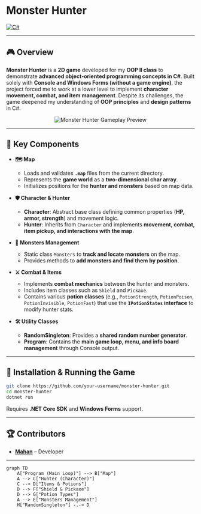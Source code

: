# Monster Hunter  

[![C#](https://img.shields.io/badge/Made%20With-C%23-239120)](https://learn.microsoft.com/en-us/dotnet/csharp/)  

---  

## 🎮 Overview  

**Monster Hunter** is a **2D game** developed for my **OOP II class** to demonstrate **advanced object-oriented programming concepts in C#**. Built solely with **Console and Windows Forms (without a game engine)**, the project forced me to work at a lower level to implement **character movement, combat, and item management**. Despite its challenges, the game deepened my understanding of **OOP principles** and **design patterns** in C#.  

<p align="center">
  <img src="https://media1.giphy.com/media/v1.Y2lkPTc5MGI3NjExb2FmM21kN29oODFmZnZiaHlkZTUwaWYyNjN0NHZlbnpldWRtajltMyZlcD12MV9pbnRlcm5hbF9naWZfYnlfaWQmY3Q9Zw/TSuAfrSSbZX19Vdwnn/giphy.gif" alt="Monster Hunter Gameplay Preview">
</p>

---  

## 🧩 Key Components  

- **🗺️ Map**  
  - Loads and validates **`.map`** files from the current directory.  
  - Represents the **game world** as a **two-dimensional char array**.  
  - Initializes positions for the **hunter and monsters** based on map data.  

- **🛡️ Character & Hunter**  
  - **Character**: Abstract base class defining common properties (**HP, armor, strength**) and movement logic.  
  - **Hunter**: Inherits from `Character` and implements **movement, combat, item pickup, and interactions with the map**.  

- **👹 Monsters Management**  
  - Static class `Monsters` to **track and locate monsters** on the map.  
  - Provides methods to **add monsters and find them by position**.  

- **⚔️ Combat & Items**  
  - Implements **combat mechanics** between the hunter and monsters.  
  - Includes item classes such as `Shield` and `Pickaxe`.  
  - Contains various **potion classes** (e.g., `PotionStrength`, `PotionPoison`, `PotionInvisible`, `PotionFast`) that use the **`IPotionStates` interface** to modify hunter stats.  

- **🛠️ Utility Classes**  
  - **RandomSingleton**: Provides a **shared random number generator**.  
  - **Program**: Contains the **main game loop, menu, and info board management** through Console output.  

---  

## 📌 Installation & Running the Game  

```bash
git clone https://github.com/your-username/monster-hunter.git
cd monster-hunter
dotnet run
```
Requires **.NET Core SDK** and **Windows Forms** support.  

---  

## 🏆 Contributors  
- **[Mahan](https://github.com/MarsPH)** – Developer   

---  
```mermaid
graph TD
    A["Program (Main Loop)"] --> B["Map"]
    A --> C["Hunter (Character)"]
    C --> D["Items & Potions"]
    D --> F["Shield & Pickaxe"]
    D --> G["Potion Types"]
    A --> E["Monsters Management"]
    H["RandomSingleton"] -.-> D

